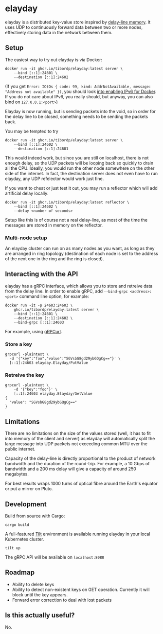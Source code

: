# elayday

elayday is a distributed key-value store inspired by [delay-line memory](https://en.wikipedia.org/wiki/Delay_line_memory). It uses UDP to continuously forward data between two or more nodes, effectively storing data in the network between them.

## Setup

The easiest way to try out elayday is via Docker:

```
docker run -it ghcr.io/tibordp/elayday:latest server \
    --bind [::1]:24601 \
    --destination [::1]:24602
```

(If you get `Error: IO(Os { code: 99, kind: AddrNotAvailable, message: "Address not available" })`, you should look [into enabling IPv6 for Docker](https://docs.docker.com/config/daemon/ipv6/). If you do not care about IPv6, you really should, but anyway, you can also bind on `127.0.0.1:<port>`)

Elayday is now running, but is sending packets into the void, so in order for the delay line to be closed, something needs to be sending the packets back.

You may be tempted to try

```
docker run -it ghcr.io/tibordp/elayday:latest server \
    --bind [::1]:24602 \
    --destination [::1]:24601
```

This would indeed work, but since you are still on localhost, there is not enough delay, so the UDP packets will be looping back so quickly to drain all the CPU. Ideally, you would run the other node somewhere on the other side of the internet. In fact, the destination server does not even have to run elayday, any UDP refelector would work just fine.

If you want to cheat or just test it out, you may run a reflector which will add artificial delay locally:

```
docker run -it ghcr.io/tibordp/elayday:latest reflector \
    --bind [::1]:24602 \
    --delay <number of seconds>
```

Setup like this is of course not a real delay-line, as most of the time the messages are stored in memory on the reflector.

### Multi-node setup

An elayday cluster can run on as many nodes as you want, as long as they are arranged in ring topology (destination of each node is set to the address of the next one in the ring and the ring is closed).

## Interacting with the API

elayday has a gRPC interface, which allows you to store and retreive data from the delay line. In order to enable gRPC, add `--bind-grpc <address>:<port>` command line option, for example:

```
docker run -it -p 24603:24603 \
    ghcr.io/tibordp/elayday:latest server \
    --bind [::1]:24601 \
    --destination [::1]:24602 \
    --bind-grpc [::1]:24603
```

For example, using [gRPCurl](https://github.com/fullstorydev/grpcurl).


### Store a key
```
grpcurl -plaintext \
  -d '{"key":"foo","value":"SGVsbG8gd29ybGQgCg=="}' \
  [::1]:24603 elayday.Elayday/PutValue
```

### Retreive the key
```
grpcurl -plaintext \
    -d '{"key":"foo"}' \
    [::1]:24603 elayday.Elayday/GetValue
{
  "value": "SGVsbG8gd29ybGQgCg=="
}
```

## Limitations

There are no limitations on the size of the values stored (well, it has to fit into memory of the client and server) as elayday will automatically split the large message into UDP packets not exceeding common MTU over the public internet.

Capacity of the delay-line is directly proportional to the product of network bandwidth and the duration of the round-trip. For example, a 10 Gbps of bandwidth and a 200 ms delay will give a capacity of around 250 megabytes.

For best results wraps 1000 turns of optical fibre around the Earth's equator or put a mirror on Pluto.

## Development

Build from source with Cargo:

```
cargo build
```

A full-featured [Tilt](https://tilt.dev/) environment is available running elayday in your local Kubernetes cluster.

```
tilt up
```

The gRPC API will be available on `localhost:8080`

## Roadmap

- Ability to delete keys
- Ability to detect non-existent keys on GET operation. Currently it will block until the key appears.
- Forward error correction to deal with lost packets

## Is this actually useful?

No.
